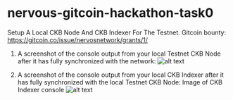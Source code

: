# nervous-gitcoin-hackathon-task0
Setup A Local CKB Node And CKB Indexer For The Testnet.
Gitcoin bounty: https://gitcoin.co/issue/nervosnetwork/grants/1/

1. A screenshot of the console output from your local Testnet CKB Node after it has fully synchronized with the network:
![alt text](https://github.com/anhnt4288/nervous-gitcoin-bounty/blob/main/ckb-node.png)

2. A screenshot of the console output from your local CKB Indexer after it has fully synchronized with the local Testnet CKB Node: Image of CKB Indexer console
![alt text](https://github.com/anhnt4288/nervous-gitcoin-bounty/blob/main/ckb-indexer.png)


